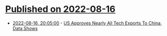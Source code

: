 # [Published on 2022-08-16](index.md)

* [2022-08-16, 20:05:00](https://news.slashdot.org/story/22/08/16/1750229/us-approves-nearly-all-tech-exports-to-china-data-shows?utm_source=rss1.0mainlinkanon&utm_medium=feed) - [US Approves Nearly All Tech Exports To China, Data Shows](https://news.slashdot.org/story/22/08/16/1750229/us-approves-nearly-all-tech-exports-to-china-data-shows?utm_source=rss1.0mainlinkanon&utm_medium=feed)
